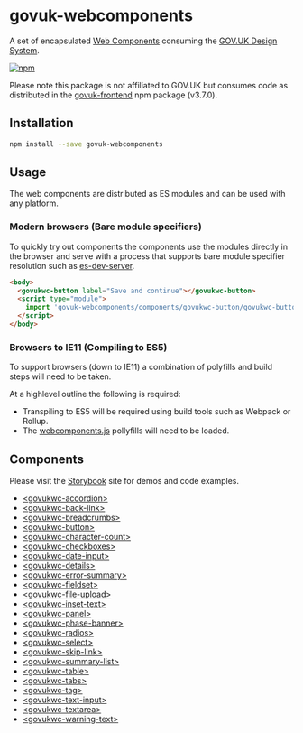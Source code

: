 # govuk-webcomponents

A set of encapsulated [Web Components](https://developer.mozilla.org/en-US/docs/Web/Web_Components) consuming the [GOV.UK Design System](https://design-system.service.gov.uk/components/).

[![npm](https://img.shields.io/npm/v/govuk-webcomponents.svg)](https://www.npmjs.com/package/govuk-webcomponents)

Please note this package is not affiliated to GOV.UK but consumes code as distributed in the [govuk-frontend](https://www.npmjs.com/package/govuk-frontend) npm package (v3.7.0).

## Installation

```bash
npm install --save govuk-webcomponents
```

## Usage

The web components are distributed as ES modules and can be used with any platform.

### Modern browsers (Bare module specifiers)

To quickly try out components the components use the modules directly in the browser and serve with a process that supports bare module specifier resolution such as [es-dev-server](https://www.npmjs.com/package/es-dev-server).

```html
<body>
  <govukwc-button label="Save and continue"></govukwc-button>
  <script type="module">
    import 'govuk-webcomponents/components/govukwc-button/govukwc-button';
  </script>
</body>
```

### Browsers to IE11 (Compiling to ES5)

To support browsers (down to IE11) a combination of polyfills and build steps will need to be taken.

At a highlevel outline the following is required:

- Transpiling to ES5 will be required using build tools such as Webpack or Rollup.
- The [webcomponents.js](https://www.npmjs.com/package/@webcomponents/webcomponentsjs) pollyfills will need to be loaded.

## Components

Please visit the [Storybook](https://tgreyuk.github.io/govuk-webcomponents/storybook) site for demos and code examples.

- [\<govukwc-accordion>](https://github.com/tgreyuk/govuk-webcomponents/blob/master/components/govukwc-accordion/README.md)
- [\<govukwc-back-link>](https://github.com/tgreyuk/govuk-webcomponents/blob/master/components/govukwc-back-link/README.md)
- [\<govukwc-breadcrumbs>](https://github.com/tgreyuk/govuk-webcomponents/blob/master/components/govukwc-breadcrumbs/README.md)
- [\<govukwc-button>](https://github.com/tgreyuk/govuk-webcomponents/blob/master/components/govukwc-button/README.md)
- [\<govukwc-character-count>](https://github.com/tgreyuk/govuk-webcomponents/blob/master/components/govukwc-character-count/README.md)
- [\<govukwc-checkboxes>](https://github.com/tgreyuk/govuk-webcomponents/blob/master/components/govukwc-checkboxes/README.md)
- [\<govukwc-date-input>](https://github.com/tgreyuk/govuk-webcomponents/blob/master/components/govukwc-date-input/README.md)
- [\<govukwc-details>](https://github.com/tgreyuk/govuk-webcomponents/blob/master/components/govukwc-details/README.md)
- [\<govukwc-error-summary>](https://github.com/tgreyuk/govuk-webcomponents/blob/master/components/govukwc-error-summary/README.md)
- [\<govukwc-fieldset>](https://github.com/tgreyuk/govuk-webcomponents/blob/master/components/govukwc-fieldset/README.md)
- [\<govukwc-file-upload>](https://github.com/tgreyuk/govuk-webcomponents/blob/master/components/govukwc-file-upload/README.md)
- [\<govukwc-inset-text>](https://github.com/tgreyuk/govuk-webcomponents/blob/master/components/govukwc-inset-text/README.md)
- [\<govukwc-panel>](https://github.com/tgreyuk/govuk-webcomponents/blob/master/components/govukwc-panel/README.md)
- [\<govukwc-phase-banner>](https://github.com/tgreyuk/govuk-webcomponents/blob/master/components/govukwc-phase-banner/README.md)
- [\<govukwc-radios>](https://github.com/tgreyuk/govuk-webcomponents/blob/master/components/govukwc-radios/README.md)
- [\<govukwc-select>](https://github.com/tgreyuk/govuk-webcomponents/blob/master/components/govukwc-select/README.md)
- [\<govukwc-skip-link>](https://github.com/tgreyuk/govuk-webcomponents/blob/master/components/govukwc-skip-link/README.md)
- [\<govukwc-summary-list>](https://github.com/tgreyuk/govuk-webcomponents/blob/master/components/govukwc-summary-list/README.md)
- [\<govukwc-table>](https://github.com/tgreyuk/govuk-webcomponents/blob/master/components/govukwc-table/README.md)
- [\<govukwc-tabs>](https://github.com/tgreyuk/govuk-webcomponents/blob/master/components/govukwc-tabs/README.md)
- [\<govukwc-tag>](https://github.com/tgreyuk/govuk-webcomponents/blob/master/components/govukwc-tag/README.md)
- [\<govukwc-text-input>](https://github.com/tgreyuk/govuk-webcomponents/blob/master/components/govukwc-text-input/README.md)
- [\<govukwc-textarea>](https://github.com/tgreyuk/govuk-webcomponents/blob/master/components/govukwc-textarea/README.md)
- [\<govukwc-warning-text>](https://github.com/tgreyuk/govuk-webcomponents/blob/master/components/govukwc-warning-text/README.md)
  
